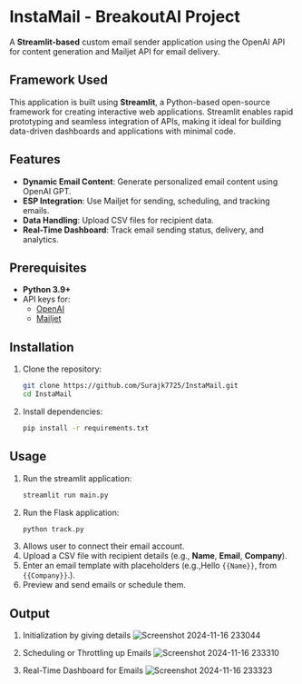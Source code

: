 # InstaMail - BreakoutAI Project

A **Streamlit-based** custom email sender application using the OpenAI API for content generation and Mailjet API for email delivery. 


## Framework Used

This application is built using **Streamlit**, a Python-based open-source framework for creating interactive web applications. Streamlit enables rapid prototyping and seamless integration of APIs, making it ideal for building data-driven dashboards and applications with minimal code.


## Features

- **Dynamic Email Content**: Generate personalized email content using OpenAI GPT.
- **ESP Integration**: Use Mailjet for sending, scheduling, and tracking emails.
- **Data Handling**: Upload CSV files for recipient data.
- **Real-Time Dashboard**: Track email sending status, delivery, and analytics.

## Prerequisites

- **Python 3.9+**
- API keys for:
  - [OpenAI](https://platform.openai.com/signup/)
  - [Mailjet](https://www.mailjet.com/)

## Installation

1. Clone the repository:
   ```bash
   git clone https://github.com/Surajk7725/InstaMail.git
   cd InstaMail
   ```
2. Install dependencies:
     ```bash
     pip install -r requirements.txt
      ```

## Usage

1. Run the streamlit application:
   ```bash
   streamlit run main.py
   ```
2. Run the Flask application:
     ```bash
     python track.py
     ```
3. Allows user to connect their email account.
4. Upload a CSV file with recipient details (e.g., **Name**, **Email**, **Company**).
5. Enter an email template with placeholders (e.g.,Hello `{{Name}}`, from `{{Company}}`.).
6. Preview and send emails or schedule them.


## Output
1. Initialization by giving details
![Screenshot 2024-11-16 233044](https://github.com/user-attachments/assets/3e05a569-b2ca-4d6a-8847-8774714b6718)

2. Scheduling or Throttling up Emails
![Screenshot 2024-11-16 233310](https://github.com/user-attachments/assets/33c393b2-499f-4fef-879d-cc7be32fcf8b)

3. Real-Time Dashboard for Emails
![Screenshot 2024-11-16 233323](https://github.com/user-attachments/assets/3ef6082e-8660-4460-bbc0-afc72596aaac)

